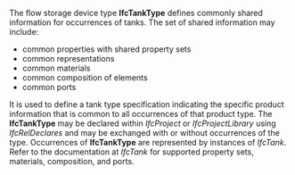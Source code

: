 The flow storage device type **IfcTankType** defines commonly shared information for occurrences of tanks. The set of shared information may include:

* common properties with shared property sets
* common representations
* common materials
* common composition of elements
* common ports

It is used to define a tank type specification indicating the specific product information that is common to all occurrences of that product type. The **IfcTankType** may be declared within _IfcProject_ or _IfcProjectLibrary_ using _IfcRelDeclares_ and may be exchanged with or without occurrences of the type. Occurrences of **IfcTankType** are represented by instances of _IfcTank_. Refer to the documentation at _IfcTank_ for supported property sets, materials, composition, and ports.